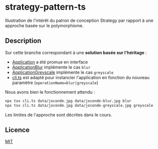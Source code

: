 # strategy-pattern-ts

Illustration de l'intérêt du patron de conception Strategy par rapport à une approche basée sur le polymorphisme.

## Description

Sur cette branche correspondant à une **solution basée sur l'héritage** :

* [Application](./src/Application.ts) a été promue en interface
* [ApplicationBlur](./src/ApplicationBlur.ts) implémente le cas `blur`
* [ApplicationGreyscale](./src/ApplicationGreyscale.ts) implémente le cas `greyscale`
* [cli.ts](./cli.ts) est adapté pour instancier l'application en fonction du nouveau paramètre (`operationName=blur|greyscale`)

Nous avons bien le fonctionnement attendu :

```bash
npx tsx cli.ts data/joconde.jpg data/joconde-blur.jpg blur
npx tsx cli.ts data/joconde.jpg data/joconde-greyscale.jpg greyscale
```

Les limites de l'approche sont décrites dans le cours.

## Licence

[MIT](LICENSE)







